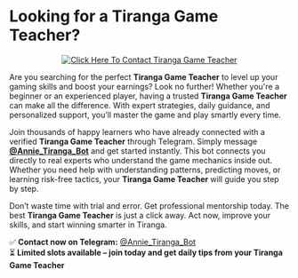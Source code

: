 # Looking for a Tiranga Game Teacher?

<div align="center">
  <a href="https://telegram.me/Annie_Tiranga_Bot" target="_blank">
    <img src="https://media-hosting.imagekit.io/f6f0d260ff474660/Tiranga%20Game%20Teacher.png?Expires=1840824000&Key-Pair-Id=K2ZIVPTIP2VGHC&Signature=dY07LzuYVmrTmUGEMLmtf0UK1MczclYy0YU96lKR3FynzEgW~Ww8j8~kcDGy1Hj66rV7NMBgeuaP1ZX9Rm4m4OW5~-f9GwJC3eoKf9TRXJpRN~AvNlUM3LrMVomQb9Kr0gxyLoYCtwgMXpZnFTolCEtQab0MrkQ5Tlu~GrdJf1mD9tp1ZT0Q9yOHm7lKgZ1UqonHdJKnB6OFazK6A36tQHkGyZFm57kxItAzX71k6z2~7CuDVj35tiyTs8lcqOvQ7DmqcTgp4ba2rDAvRPVnjYhM3q1aBMCF~CsMVAXkdwwSu~dUxhLnK5IwxYKYp6Aiy4F9WaC99oD5I9EmSsfKpw__" 
         alt="Click Here To Contact Tiranga Game Teacher" 
         style="max-width: 100%; height: auto;">
  </a>
</div>


Are you searching for the perfect **Tiranga Game Teacher** to level up your gaming skills and boost your earnings? Look no further! Whether you're a beginner or an experienced player, having a trusted **Tiranga Game Teacher** can make all the difference. With expert strategies, daily guidance, and personalized support, you’ll master the game and play smartly every time.

Join thousands of happy learners who have already connected with a verified **Tiranga Game Teacher** through Telegram. Simply message **[@Annie_Tiranga_Bot](https://telegram.me/Annie_Tiranga_Bot)** and get started instantly. This bot connects you directly to real experts who understand the game mechanics inside out. Whether you need help with understanding patterns, predicting moves, or learning risk-free tactics, your **Tiranga Game Teacher** will guide you step by step.

Don’t waste time with trial and error. Get professional mentorship today. The best **Tiranga Game Teacher** is just a click away. Act now, improve your skills, and start winning smarter in Tiranga.

✅ **Contact now on Telegram:** [@Annie_Tiranga_Bot](https://telegram.me/Annie_Tiranga_Bot)  
⏳ **Limited slots available – join today and get daily tips from your Tiranga Game Teacher**
